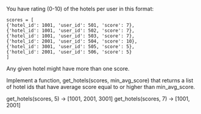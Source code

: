 You have rating (0-10) of the hotels per user in this format:
```
scores = [
{'hotel_id': 1001, 'user_id': 501, 'score': 7},
{'hotel_id': 1001, 'user_id': 502, 'score': 7},
{'hotel_id': 1001, 'user_id': 503, 'score': 7},
{'hotel_id': 2001, 'user_id': 504, 'score': 10},
{'hotel_id': 3001, 'user_id': 505, 'score': 5},
{'hotel_id': 2001, 'user_id': 506, 'score': 5}
]
```

Any given hotel might have more than one score.

Implement a function, get_hotels(scores, min_avg_score) that returns a list of
hotel ids that have average score equal to or higher than min_avg_score.

get_hotels(scores, 5) -> [1001, 2001, 3001]
get_hotels(scores, 7) -> [1001, 2001]
